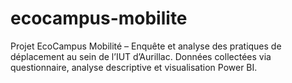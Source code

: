 # ecocampus-mobilite
Projet EcoCampus Mobilité – Enquête et analyse des pratiques de déplacement au sein de l’IUT d’Aurillac. Données collectées via questionnaire, analyse descriptive et visualisation Power BI.
